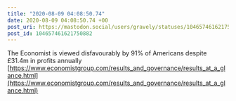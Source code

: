 ```yaml
---
title: "2020-08-09 04:08:50.74"
date: 2020-08-09 04:08:50.74 +00
post_uri: https://mastodon.social/users/gravely/statuses/104657461621750882
post_id: 104657461621750882
---
```

The Economist is viewed disfavourably by 91% of Americans despite £31.4m in profits annually [https://www.economistgroup.com/results_and_governance/results_at_a_glance.html](https://www.economistgroup.com/results_and_governance/results_at_a_glance.html)


